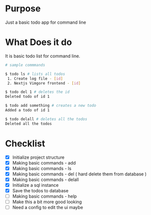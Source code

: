 # Purpose

Just a basic todo app for command line

# What Does it do

It is basic todo list for command line.

```bash
# sample commmands

$ todo ls # lists all todos
 1. Create log file - [id]
 2. Nextjs Vimgore frontend - [id]

$ todo del 1 # deletes the id
Deleted todo of id 1

$ todo add something # creates a new todo
Added a todo of id 1

$ todo delall # deletes all the todos
Deleted all the todos
```

# Checklist

- [x] Initialize project structure
- [x] Making basic commands - add
- [x] Making basic commands - ls
- [x] Making basic commands - del ( hard delete them from database )
- [x] Making basic commands - delall
- [x] Initialize a sql instance
- [x] Save the todos to database
- [ ] Making basic commands - help
- [ ] Make this a bit more good looking
- [ ] Need a config to edit the ui maybe
